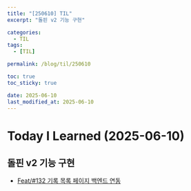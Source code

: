 ```yaml
---
title: "[250610] TIL"
excerpt: "돌핀 v2 기능 구현"

categories:
  - TIL
tags:
  - [TIL]

permalink: /blog/til/250610

toc: true
toc_sticky: true

date: 2025-06-10
last_modified_at: 2025-06-10
---
```


# Today I Learned (2025-06-10)

## 돌핀 v2 기능 구현

- [Feat/#132 기록 목록 페이지 백엔드 연동](https://github.com/100-hours-a-week/7-team-ddb-fe/pull/142)

